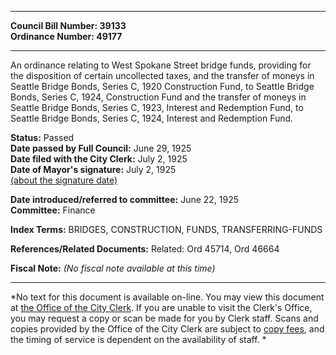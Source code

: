 * * * * *  
  
**Council Bill Number: [](#h0)[](#h2)39133**   
**Ordinance Number: 49177**  
  
* * * * *  
  
An ordinance relating to West Spokane Street bridge funds, providing for the disposition of certain uncollected taxes, and the transfer of moneys in Seattle Bridge Bonds, Series C, 1920 Construction Fund, to Seattle Bridge Bonds, Series C, 1924, Construction Fund and the transfer of moneys in Seattle Bridge Bonds, Series C, 1923, Interest and Redemption Fund, to Seattle Bridge Bonds, Series C, 1924, Interest and Redemption Fund.  
  
**Status:** Passed   
**Date passed by Full Council:** June 29, 1925   
**Date filed with the City Clerk:** July 2, 1925   
**Date of Mayor's signature:** July 2, 1925   
[(about the signature date)](/~public/approvaldate.htm)   
  
  
**Date introduced/referred to committee:** June 22, 1925   
**Committee:** Finance   
  
**Index Terms:** BRIDGES, CONSTRUCTION, FUNDS, TRANSFERRING-FUNDS  
  
**References/Related Documents:** Related: Ord 45714, Ord 46664  
  
**Fiscal Note:** *(No fiscal note available at this time)*  
  
* * * * *  
  
*No text for this document is available on-line. You may view this document at [the Office of the City Clerk](http://www.seattle.gov/leg/clerk/contactUs.htm). If you are unable to visit the Clerk's Office, you may request a copy or scan be made for you by Clerk staff. Scans and copies provided by the Office of the City Clerk are subject to [copy fees](http://clerk.seattle.gov/~public/clerkfees.htm), and the timing of service is dependent on the availability of staff. *  
  
  
